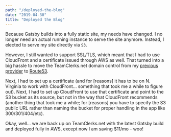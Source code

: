 ```yaml
---
path: "/deployed-the-blog"
date: "2019-04-30"
title: "Deployed the Blog"
---
```


Because Gatsby builds into a fully static site, my needs have changed. I no longer need an actual running instance to serve the site anymore. Instead, I elected to serve my site directly via `S3`.

However, I still wanted to support SSL/TLS, which meant that I had to use CloudFront and a certificate issued through AWS as well. That turned into a big hassle to move the TeamClerks.net domain control from my [previous provider](http://beyonddomains.net) to [Route53](https://docs.aws.amazon.com/Route53/latest/DeveloperGuide/Welcome.html).

Next, I had to set up a certificate (and for [reasons] it has to be on N. Virginia to work with CloudFront... something that took me a while to figure out). Next, I had to set up CloudFront to use that certificate and point to the S3 bucket as its source, but not in the way that CloudFront recommends (another thing that took me a while; for [reasons] you have to specify the S3 public URL rather than naming the bucket for proper handling in the app like 300/301/404/etc).

Okay, well... we are back up on TeamClerks.net with the latest Gatsby build and deployed fully in AWS, except now I am saving \$11/mo - woo!

